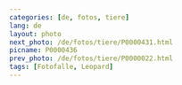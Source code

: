 ```yaml
---
categories: [de, fotos, tiere]
lang: de
layout: photo
next_photo: /de/fotos/tiere/P0000431.html
picname: P0000436
prev_photo: /de/fotos/tiere/P0000022.html
tags: [Fotofalle, Leopard]
---
```

